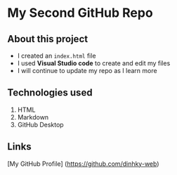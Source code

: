 # My Second GitHub Repo

## About this project
- I created an `index.html` file
- I used **Visual Studio code** to create and edit my files
- I will continue to update my repo as I learn more

## Technologies used
1. HTML
2. Markdown
3. GitHub Desktop

## Links
[My GitHub Profile] (https://github.com/dinhky-web)
